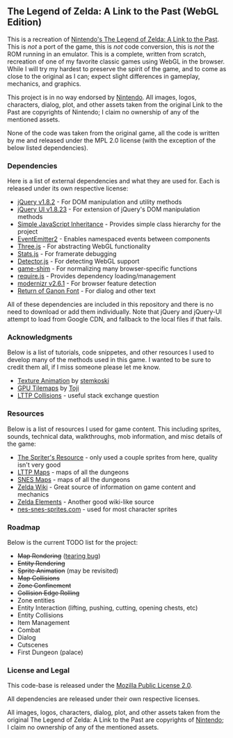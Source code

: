 ## The Legend of Zelda: A Link to the Past (WebGL Edition)

This is a recreation of [Nintendo's The Legend of Zelda: A Link to the Past](http://www.nintendo.com/games/detail/5oMtHuB3aOHoawfC6brZ6myQYnE4flQ_).
This is _not_ a port of the game, this is _not_ code conversion, this is _not_ the ROM running in an emulator. This is a complete, written from scratch,
recreation of one of my favorite classic games using WebGL in the browser. While I will try my hardest to preserve the spirit of the game, and to come
as close to the original as I can; expect slight differences in gameplay, mechanics, and graphics.

This project is in no way endorsed by [Nintendo](http://www.nintendo.com/). All images, logos, characters, dialog, plot, and other assets taken
from the original Link to the Past are copyrights of Nintendo; I claim no ownership of any of the mentioned assets.

None of the code was taken from the original game, all the code is written by me and released under the MPL 2.0 license (with the exception of
the below listed dependencies).

### Dependencies

Here is a list of external dependencies and what they are used for. Each is released under its own respective license:

* [jQuery v1.8.2](http://jquery.com/) - For DOM manipulation and utility methods
* [jQuery UI v1.8.23](http://jqueryui.com/) - For extension of jQuery's DOM manipulation methods
* [Simple JavaScript Inheritance](http://ejohn.org/blog/simple-javascript-inheritance/) - Provides simple class hierarchy for the project
* [EventEmitter2](https://github.com/hij1nx/EventEmitter2) - Enables namespaced events between components
* [Three.js](https://github.com/mrdoob/three.js) - For abstracting WebGL functionality
* [Stats.js](https://github.com/mrdoob/stats.js/) - For framerate debugging
* [Detector.js](https://github.com/mrdoob/three.js/blob/master/examples/js/Detector.js) - For detecting WebGL support
* [game-shim](https://github.com/toji/game-shim) - For normalizing many browser-specific functions
* [require.js](http://requirejs.org/) - Provides dependency loading/management
* [modernizr v2.6.1](http://modernizr.com/) - For browser feature detection
* [Return of Ganon Font](http://www.zone38.net/font/#ganon) - For dialog and other text

All of these dependencies are included in this repository and there is no need to download or add them individually.
Note that jQuery and jQuery-UI attempt to load from Google CDN, and fallback to the local files if that fails.

### Acknowledgments

Below is a list of tutorials, code snippetes, and other resources I used to develop many of the methods used in this game.
I wanted to be sure to credit them all, if I miss someone please let me know.

* [Texture Animation](https://github.com/stemkoski/stemkoski.github.com/blob/master/Three.js/Texture-Animation.html) by [stemkoski](https://github.com/stemkoski)
* [GPU Tilemaps](http://blog.tojicode.com/2012/08/more-gpu-tile-map-demos-zelda.html) by [Toji](https://github.com/toji)
* [LTTP Collisions](http://gamedev.stackexchange.com/questions/8336/how-was-collision-detection-handled-in-the-legend-of-zelda-a-link-to-the-past) - useful stack exchange question

### Resources

Below is a list of resources I used for game content. This including sprites, sounds, technical data, walkthroughs, mob information,
and misc details of the game:

* [The Spriter's Resource](http://www.spriters-resource.com/snes/zeldalinkpast/index.html) - only used a couple sprites from here, quality isn't very good
* [LTTP Maps](http://ian-albert.com/games/legend_of_zelda_a_link_to_the_past_maps/) - maps of all the dungeons
* [SNES Maps](http://vgmaps.com/Atlas/SuperNES/index.htm#LegendOfZeldaALinkToThePast) - maps of all the dungeons
* [Zelda Wiki](http://www.zeldawiki.org/The_Legend_of_Zelda:_A_Link_to_the_Past) - Great source of information on game content and mechanics
* [Zelda Elements](http://www.zeldaelements.net/games/c/a_link_to_the_past/) - Another good wiki-like source
* [nes-snes-sprites.com](http://www.nes-snes-sprites.com/LegendofZeldaTheALinktothePast.html) - used for most character sprites

### Roadmap

Below is the current TODO list for the project:

* ~~Map Rendering~~ ([tearing bug](https://github.com/englercj/lttp-webgl/issues/1))
* ~~Entity Rendering~~
* ~~Sprite Animation~~ (may be revisited)
* ~~Map Collisions~~
* ~~Zone Confinement~~
* ~~Collision Edge Rolling~~
* Zone entities
* Entity Interaction (lifting, pushing, cutting, opening chests, etc)
* Entity Collisions
* Item Management
* Combat
* Dialog
* Cutscenes
* First Dungeon (palace)

### License and Legal

This code-base is released under the [Mozilla Public License 2.0](http://www.mozilla.org/MPL/2.0/).

All dependencies are released under their own respective licenses.

All images, logos, characters, dialog, plot, and other assets taken from the original The Legend of Zelda: A Link to the Past
are copyrights of [Nintendo](http://www.nintendo.com/); I claim no ownership of any of the mentioned assets.